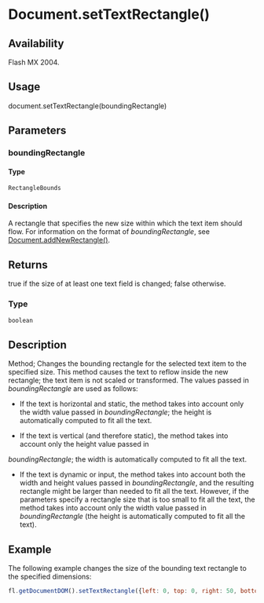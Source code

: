 # Document.setTextRectangle()

## Availability

Flash MX 2004.

## Usage

document.setTextRectangle(boundingRectangle)

## Parameters

### **boundingRectangle**

#### Type

```typescript
RectangleBounds
```

#### Description

A rectangle that specifies the new size within which the text item should flow. For information on the format of *boundingRectangle*, see [Document.addNewRectangle()](../Document_object/Document10.md).

## Returns

true if the size of at least one text field is changed; false otherwise.

### Type

```typescript
boolean
```

## Description

Method; Changes the bounding rectangle for the selected text item to the specified size. This method causes the text to reflow inside the new rectangle; the text item is not scaled or transformed. The values passed in *boundingRectangle* are used as follows:

- If the text is horizontal and static, the method takes into account only the width value passed in *boundingRectangle*; the height is automatically computed to fit all the text.

- If the text is vertical (and therefore static), the method takes into account only the height value passed in

*boundingRectangle*; the width is automatically computed to fit all the text.

- If the text is dynamic or input, the method takes into account both the width and height values passed in *boundingRectangle*, and the resulting rectangle might be larger than needed to fit all the text. However, if the parameters specify a rectangle size that is too small to fit all the text, the method takes into account only the width value passed in *boundingRectangle* (the height is automatically computed to fit all the text).

## Example

The following example changes the size of the bounding text rectangle to the specified dimensions:

```javascript
fl.getDocumentDOM().setTextRectangle({left: 0, top: 0, right: 50, bottom: 200});
```
